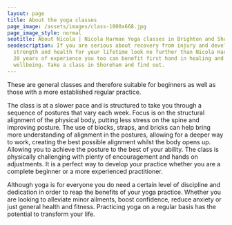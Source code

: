 ```yaml
---
layout: page
title: About the yoga classes
page_image: /assets/images/class-1000x668.jpg
page_image_style: normal
seotitle: About Nicola | Nicola Harman Yoga classes in Brighton and Shoreham
seodescription: If you are serious about recovery from injury and developing
  strength and health for your lifetime look no further than Nicola Harman. With
  20 years of experience you too can benefit first hand in healing and
  wellbeing. Take a class in Shoreham and find out.
---
```

These are general classes and therefore suitable for beginners as well as
those with a more established regular practice.

The class is at a slower pace and is structured to take you through a sequence of postures that vary each week. Focus is on the structural alignment of the physical body, putting less stress on the spine and improving posture. The use of blocks, straps, and bricks can help bring more understanding of alignment in the postures, allowing for a deeper way to work, creating the best possible alignment whilst the body opens up. Allowing you to achieve the posture to the best of your ability. The class is physically challenging with plenty of encouragement and hands on adjustments. It is a perfect way to develop your practice whether you are a complete beginner or a more experienced practitioner.

Although yoga is for everyone you do need a certain level of discipline and dedication in order to reap the benefits of your yoga practice. Whether you are looking to alleviate minor ailments, boost confidence, reduce anxiety or just general health and fitness. Practicing yoga on a regular basis has the potential to transform your life.
